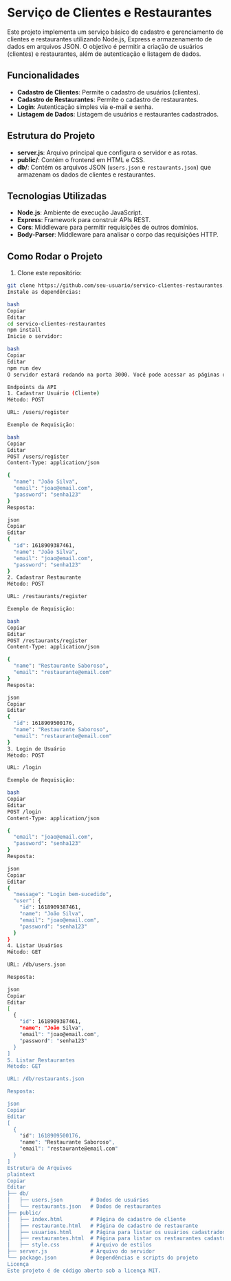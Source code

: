 # Serviço de Clientes e Restaurantes

Este projeto implementa um serviço básico de cadastro e gerenciamento de clientes e restaurantes utilizando Node.js, Express e armazenamento de dados em arquivos JSON. O objetivo é permitir a criação de usuários (clientes) e restaurantes, além de autenticação e listagem de dados.

## Funcionalidades

- **Cadastro de Clientes**: Permite o cadastro de usuários (clientes).
- **Cadastro de Restaurantes**: Permite o cadastro de restaurantes.
- **Login**: Autenticação simples via e-mail e senha.
- **Listagem de Dados**: Listagem de usuários e restaurantes cadastrados.
  
## Estrutura do Projeto

- **server.js**: Arquivo principal que configura o servidor e as rotas.
- **public/**: Contém o frontend em HTML e CSS.
- **db/**: Contém os arquivos JSON (`users.json` e `restaurants.json`) que armazenam os dados de clientes e restaurantes.

## Tecnologias Utilizadas

- **Node.js**: Ambiente de execução JavaScript.
- **Express**: Framework para construir APIs REST.
- **Cors**: Middleware para permitir requisições de outros domínios.
- **Body-Parser**: Middleware para analisar o corpo das requisições HTTP.

## Como Rodar o Projeto

1. Clone este repositório:

```bash
git clone https://github.com/seu-usuario/servico-clientes-restaurantes.git
Instale as dependências:

bash
Copiar
Editar
cd servico-clientes-restaurantes
npm install
Inicie o servidor:

bash
Copiar
Editar
npm run dev
O servidor estará rodando na porta 3000. Você pode acessar as páginas de cadastro e listagem de clientes e restaurantes no navegador.

Endpoints da API
1. Cadastrar Usuário (Cliente)
Método: POST

URL: /users/register

Exemplo de Requisição:

bash
Copiar
Editar
POST /users/register
Content-Type: application/json

{
  "name": "João Silva",
  "email": "joao@email.com",
  "password": "senha123"
}
Resposta:

json
Copiar
Editar
{
  "id": 1618909387461,
  "name": "João Silva",
  "email": "joao@email.com",
  "password": "senha123"
}
2. Cadastrar Restaurante
Método: POST

URL: /restaurants/register

Exemplo de Requisição:

bash
Copiar
Editar
POST /restaurants/register
Content-Type: application/json

{
  "name": "Restaurante Saboroso",
  "email": "restaurante@email.com"
}
Resposta:

json
Copiar
Editar
{
  "id": 1618909500176,
  "name": "Restaurante Saboroso",
  "email": "restaurante@email.com"
}
3. Login de Usuário
Método: POST

URL: /login

Exemplo de Requisição:

bash
Copiar
Editar
POST /login
Content-Type: application/json

{
  "email": "joao@email.com",
  "password": "senha123"
}
Resposta:

json
Copiar
Editar
{
  "message": "Login bem-sucedido",
  "user": {
    "id": 1618909387461,
    "name": "João Silva",
    "email": "joao@email.com",
    "password": "senha123"
  }
}
4. Listar Usuários
Método: GET

URL: /db/users.json

Resposta:

json
Copiar
Editar
[
  {
    "id": 1618909387461,
    "name": "João Silva",
    "email": "joao@email.com",
    "password": "senha123"
  }
]
5. Listar Restaurantes
Método: GET

URL: /db/restaurants.json

Resposta:

json
Copiar
Editar
[
  {
    "id": 1618909500176,
    "name": "Restaurante Saboroso",
    "email": "restaurante@email.com"
  }
]
Estrutura de Arquivos
plaintext
Copiar
Editar
├── db/
│   ├── users.json         # Dados de usuários
│   └── restaurants.json   # Dados de restaurantes
├── public/
│   ├── index.html         # Página de cadastro de cliente
│   ├── restaurante.html   # Página de cadastro de restaurante
│   ├── usuarios.html      # Página para listar os usuários cadastrados
│   ├── restaurantes.html  # Página para listar os restaurantes cadastrados
│   ├── style.css          # Arquivo de estilos
├── server.js              # Arquivo do servidor
└── package.json           # Dependências e scripts do projeto
Licença
Este projeto é de código aberto sob a licença MIT.